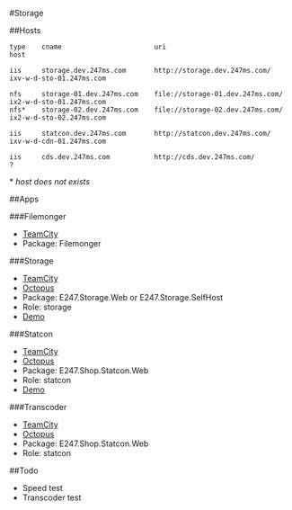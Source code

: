 #Storage

##Hosts

	type	cname						uri									host

	iis		storage.dev.247ms.com		http://storage.dev.247ms.com/		ixv-w-d-sto-01.247ms.com
	
	nfs		storage-01.dev.247ms.com	file://storage-01.dev.247ms.com/	ix2-w-d-sto-01.247ms.com
	nfs*	storage-02.dev.247ms.com	file://storage-02.dev.247ms.com/	ix2-w-d-sto-02.247ms.com

	iis		statcon.dev.247ms.com		http://statcon.dev.247ms.com/		ixv-w-d-cdn-01.247ms.com

	iis		cds.dev.247ms.com			http://cds.dev.247ms.com/			?

\* *host does not exists*

##Apps

###Filemonger

* [TeamCity](http://teamcity.247ms.com/viewType.html?buildTypeId=bt172)
* Package: Filemonger

###Storage

* [TeamCity](http://teamcity.247ms.com/viewType.html?buildTypeId=bt200)
* [Octopus](http://octopusdeploy.247ms.com/projects/e247-shop-storage)
* Package: E247.Storage.Web or E247.Storage.SelfHost
* Role: storage
* [Demo](http://storage.dev.247ms.com/)

###Statcon

* [TeamCity](http://teamcity.247ms.com/viewType.html?buildTypeId=bt202)
* [Octopus](http://octopusdeploy.247ms.com/projects/e247-shop-statcon)
* Package: E247.Shop.Statcon.Web
* Role: statcon
* [Demo](http://statcon.dev.247ms.com/)

###Transcoder

* [TeamCity](http://teamcity.247ms.com/viewType.html?buildTypeId=bt77)
* [Octopus](http://octopusdeploy.247ms.com/projects/e247-cms-transcoder)
* Package: E247.Shop.Statcon.Web
* Role: statcon

##Todo

* Speed test
* Transcoder test